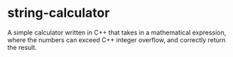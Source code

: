 # string-calculator
A simple calculator written in C++ that takes in a mathematical expression, where the numbers can exceed C++ integer overflow, and correctly return the result.
